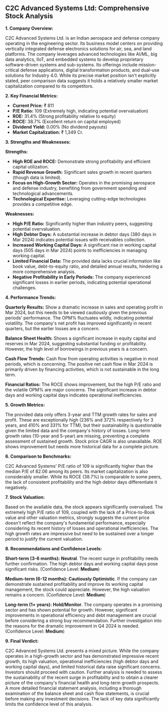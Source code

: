 ## C2C Advanced Systems Ltd: Comprehensive Stock Analysis

**1. Company Overview:**

C2C Advanced Systems Ltd. is an Indian aerospace and defense company operating in the engineering sector.  Its business model centers on providing vertically integrated defense electronics solutions for air, sea, and land platforms.  The company leverages advanced technologies like AI/ML, big data analytics, IIoT, and embedded systems to develop proprietary software-driven systems and sub-systems.  Its offerings include mission-critical defense applications, digital transformation products, and dual-use solutions for Industry 4.0.  While its precise market position isn't explicitly stated, peer comparison data suggests it holds a relatively smaller market capitalization compared to its competitors.


**2. Key Financial Metrics:**

* **Current Price:** ₹ 811
* **P/E Ratio:** 109 (Extremely high, indicating potential overvaluation)
* **ROE:** 31.4% (Strong profitability relative to equity)
* **ROCE:** 38.7% (Excellent return on capital employed)
* **Dividend Yield:** 0.00% (No dividend payouts)
* **Market Capitalization:** ₹ 1,349 Cr.


**3. Strengths and Weaknesses:**

**Strengths:**

* **High ROE and ROCE:**  Demonstrate strong profitability and efficient capital utilization.
* **Rapid Revenue Growth:**  Significant sales growth in recent quarters (though data is limited).
* **Focus on High-Growth Sector:** Operates in the promising aerospace and defense industry, benefiting from government spending and technological advancements.
* **Technological Expertise:**  Leveraging cutting-edge technologies provides a competitive edge.


**Weaknesses:**

* **High P/E Ratio:**  Significantly higher than industry peers, suggesting potential overvaluation.
* **High Debtor Days:**  A substantial increase in debtor days (380 days in Mar 2024) indicates potential issues with receivables collection.
* **Increased Working Capital Days:**  A significant rise in working capital days (505 days in Mar 2024) points to inefficiencies in managing working capital.
* **Limited Financial Data:**  The provided data lacks crucial information like book value, debt-to-equity ratio, and detailed annual results, hindering a more comprehensive analysis.
* **Negative Profitability in Early Periods:** The company experienced significant losses in earlier periods, indicating potential operational challenges.


**4. Performance Trends:**

**Quarterly Results:** Show a dramatic increase in sales and operating profit in Mar 2024, but this needs to be viewed cautiously given the previous periods' performance.  The OPM% fluctuates wildly, indicating potential volatility.  The company's net profit has improved significantly in recent quarters, but the earlier losses are a concern.

**Balance Sheet Health:** Shows a significant increase in equity capital and reserves in Mar 2024, suggesting substantial funding or profitability. However, the high level of borrowings in previous years is a concern.

**Cash Flow Trends:**  Cash flow from operating activities is negative in most periods, which is concerning.  The positive net cash flow in Mar 2024 is primarily driven by financing activities, which is not sustainable in the long term.

**Financial Ratios:**  The ROCE shows improvement, but the high P/E ratio and the volatile OPM% are major concerns.  The significant increase in debtor days and working capital days indicates operational inefficiencies.


**5. Growth Metrics:**

The provided data only offers 3-year and TTM growth rates for sales and profit.  These are exceptionally high (236% and 372% respectively for 3 years, and 410% and 331% for TTM), but their sustainability is questionable given the limited data and the company's history of losses.  Long-term growth rates (10-year and 5-year) are missing, preventing a complete assessment of sustained growth.  Stock price CAGR is also unavailable.  ROE shows improvement but needs more historical data for a complete picture.


**6. Comparison to Benchmarks:**

C2C Advanced Systems' P/E ratio of 109 is significantly higher than the median P/E of 82.06 among its peers.  Its market capitalization is also considerably smaller.  While its ROCE (38.7%) is comparable to some peers, the lack of consistent profitability and the high debtor days differentiate it negatively.


**7. Stock Valuation:**

Based on the available data, the stock appears significantly overvalued. The extremely high P/E ratio of 109, coupled with the lack of a Price-to-Book value and other valuation metrics, strongly suggests the current price doesn't reflect the company's fundamental performance, especially considering its recent history of losses and operational inefficiencies.  The high growth rates are impressive but need to be sustained over a longer period to justify the current valuation.


**8. Recommendations and Confidence Levels:**

**Short-term (3-6 months):**  **Neutral**.  The recent surge in profitability needs further confirmation.  The high debtor days and working capital days pose significant risks.  (Confidence Level: **Medium**)

**Medium-term (6-12 months):**  **Cautiously Optimistic**.  If the company can demonstrate sustained profitability and improve its working capital management, the stock could appreciate. However, the high valuation remains a concern. (Confidence Level: **Medium**)

**Long-term (1+ years):**  **Hold/Monitor**.  The company operates in a promising sector and has shown potential for growth.  However, significant improvements in operational efficiency and debt management are crucial before considering a strong buy recommendation.  Further investigation into the reasons for the dramatic improvement in Q4 2024 is needed. (Confidence Level: **Medium**)


**9. Final Verdict:**

C2C Advanced Systems Ltd. presents a mixed picture.  While the company operates in a high-growth sector and has demonstrated impressive recent growth, its high valuation, operational inefficiencies (high debtor days and working capital days), and limited historical data raise significant concerns.  Investors should proceed with caution.  Further analysis is needed to assess the sustainability of the recent surge in profitability and to obtain a clearer picture of the company's financial health and long-term growth prospects.  A more detailed financial statement analysis, including a thorough examination of the balance sheet and cash flow statements, is crucial before making any investment decisions.  The lack of key data significantly limits the confidence level of this analysis.
